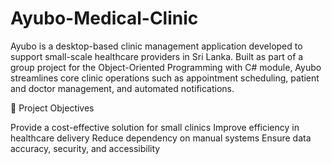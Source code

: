 # Ayubo-Medical-Clinic

Ayubo is a desktop-based clinic management application developed to support small-scale healthcare providers in Sri Lanka. Built as part of a group project for the Object-Oriented Programming with C# module, Ayubo streamlines core clinic operations such as appointment scheduling, patient and doctor management, and automated notifications.

📌 Project Objectives

Provide a cost-effective solution for small clinics
Improve efficiency in healthcare delivery
Reduce dependency on manual systems
Ensure data accuracy, security, and accessibility

